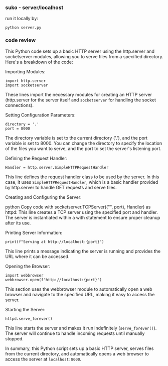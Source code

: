 ### suko - server/localhost

run it locally by:
```
python server.py
```

### code review
This Python code sets up a basic HTTP server using the http.server and socketserver modules, allowing you to serve files from a specified directory. Here's a breakdown of the code:

Importing Modules:
```
import http.server
import socketserver
```
These lines import the necessary modules for creating an HTTP server (http.server for the server itself and `socketserver` for handling the socket connections).

Setting Configuration Parameters:
```
directory = '.'
port = 8000
```
The directory variable is set to the current directory ('.'), and the port variable is set to 8000. You can change the directory to specify the location of the files you want to serve, and the port to set the server's listening port.

Defining the Request Handler:
```
Handler = http.server.SimpleHTTPRequestHandler
```
This line defines the request handler class to be used by the server. In this case, it uses `SimpleHTTPRequestHandler`, which is a basic handler provided by http.server to handle GET requests and serve files.

Creating and Configuring the Server:

python
Copy code
with socketserver.TCPServer(("", port), Handler) as httpd:
This line creates a TCP server using the specified port and handler. The server is instantiated within a with statement to ensure proper cleanup after its use.

Printing Server Information:
```
print(f"Serving at http://localhost:{port}")
```
This line prints a message indicating the server is running and provides the URL where it can be accessed.

Opening the Browser:
```
import webbrowser
webbrowser.open(f'http://localhost:{port}')
```
This section uses the webbrowser module to automatically open a web browser and navigate to the specified URL, making it easy to access the server.

Starting the Server:
```
httpd.serve_forever()
```
This line starts the server and makes it run indefinitely (`serve_forever()`). The server will continue to handle incoming requests until manually stopped.

In summary, this Python script sets up a basic HTTP server, serves files from the current directory, and automatically opens a web browser to access the server at `localhost:8000`.
